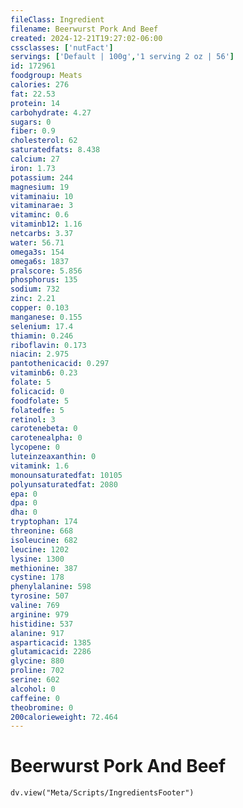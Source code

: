 ```yaml
---
fileClass: Ingredient
filename: Beerwurst Pork And Beef
created: 2024-12-21T19:27:02-06:00
cssclasses: ['nutFact']
servings: ['Default | 100g','1 serving 2 oz | 56']
id: 172961
foodgroup: Meats
calories: 276
fat: 22.53
protein: 14
carbohydrate: 4.27
sugars: 0
fiber: 0.9
cholesterol: 62
saturatedfats: 8.438
calcium: 27
iron: 1.73
potassium: 244
magnesium: 19
vitaminaiu: 10
vitaminarae: 3
vitaminc: 0.6
vitaminb12: 1.16
netcarbs: 3.37
water: 56.71
omega3s: 154
omega6s: 1837
pralscore: 5.856
phosphorus: 135
sodium: 732
zinc: 2.21
copper: 0.103
manganese: 0.155
selenium: 17.4
thiamin: 0.246
riboflavin: 0.173
niacin: 2.975
pantothenicacid: 0.297
vitaminb6: 0.23
folate: 5
folicacid: 0
foodfolate: 5
folatedfe: 5
retinol: 3
carotenebeta: 0
carotenealpha: 0
lycopene: 0
luteinzeaxanthin: 0
vitamink: 1.6
monounsaturatedfat: 10105
polyunsaturatedfat: 2080
epa: 0
dpa: 0
dha: 0
tryptophan: 174
threonine: 668
isoleucine: 682
leucine: 1202
lysine: 1300
methionine: 387
cystine: 178
phenylalanine: 598
tyrosine: 507
valine: 769
arginine: 979
histidine: 537
alanine: 917
asparticacid: 1385
glutamicacid: 2286
glycine: 880
proline: 702
serine: 602
alcohol: 0
caffeine: 0
theobromine: 0
200calorieweight: 72.464
---
```


# Beerwurst Pork And Beef

```dataviewjs
dv.view("Meta/Scripts/IngredientsFooter")
```